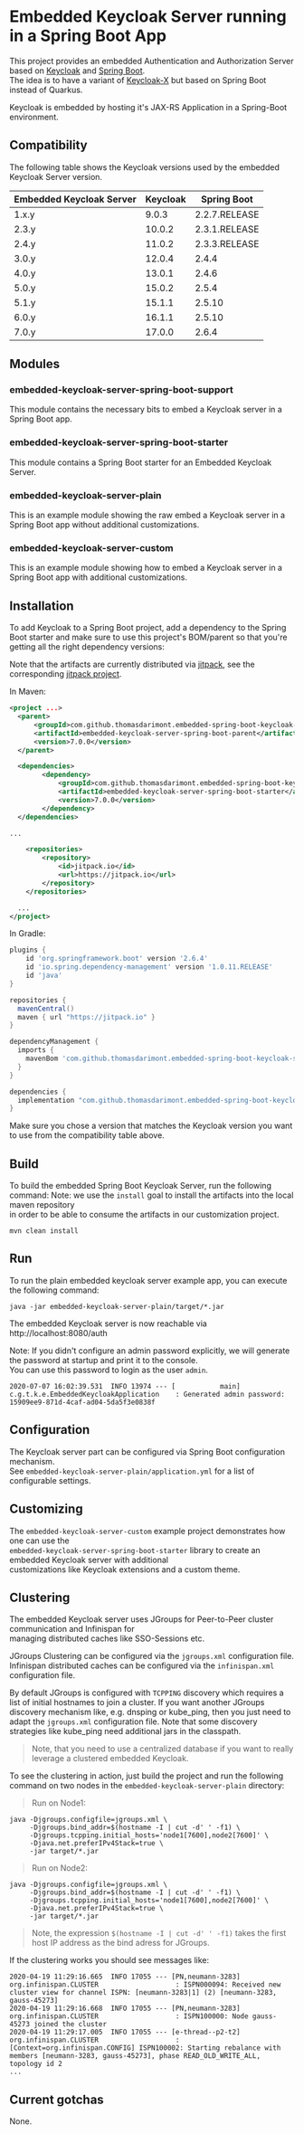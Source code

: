 Embedded Keycloak Server running in a Spring Boot App 
=====================================================

This project provides an embedded Authentication and Authorization Server 
based on [Keycloak](https://www.keycloak.org) and [Spring Boot](https://spring.io/projects/spring-boot).  
The idea is to have a variant of [Keycloak-X](https://www.keycloak.org/2019/10/keycloak-x) but based on 
Spring Boot instead of Quarkus.

Keycloak is embedded by hosting it's JAX-RS Application in a Spring-Boot environment.  

## Compatibility  

The following table shows the Keycloak versions used by the embedded Keycloak Server version.   

Embedded Keycloak Server | Keycloak | Spring Boot
---|---|---
1.x.y | 9.0.3 | 2.2.7.RELEASE
2.3.y | 10.0.2 | 2.3.1.RELEASE
2.4.y | 11.0.2 | 2.3.3.RELEASE
3.0.y | 12.0.4 | 2.4.4
4.0.y | 13.0.1 | 2.4.6
5.0.y | 15.0.2 | 2.5.4
5.1.y | 15.1.1 | 2.5.10
6.0.y | 16.1.1 | 2.5.10
7.0.y | 17.0.0 | 2.6.4

## Modules

### embedded-keycloak-server-spring-boot-support
This module contains the necessary bits to embed a Keycloak server
in a Spring Boot app.

### embedded-keycloak-server-spring-boot-starter
This module contains a Spring Boot starter for an Embedded Keycloak Server. 

### embedded-keycloak-server-plain
This is an example module showing the raw embed a Keycloak server
in a Spring Boot app without additional customizations.

### embedded-keycloak-server-custom
This is an example module showing how to embed a Keycloak server in a Spring Boot app with additional customizations.

## Installation

To add Keycloak to a Spring Boot project, add a dependency to the Spring Boot starter and make sure to use this project's BOM/parent so that you're getting all the right dependency versions:

Note that the artifacts are currently distributed via [jitpack](https://jitpack.io/), see the corresponding [jitpack project](https://jitpack.io/#thomasdarimont/embedded-spring-boot-keycloak-server).

In Maven:
``` xml
<project ...>
  <parent>
      <groupId>com.github.thomasdarimont.embedded-spring-boot-keycloak-server</groupId>
      <artifactId>embedded-keycloak-server-spring-boot-parent</artifactId>
      <version>7.0.0</version>
  </parent>

  <dependencies>
        <dependency>
            <groupId>com.github.thomasdarimont.embedded-spring-boot-keycloak-server</groupId>
            <artifactId>embedded-keycloak-server-spring-boot-starter</artifactId>
            <version>7.0.0</version>
        </dependency>
  </dependencies>

...

    <repositories>
        <repository>
            <id>jitpack.io</id>
            <url>https://jitpack.io</url>
        </repository>
    </repositories>

  ...
</project>
```

In Gradle:
``` groovy
plugins {
	id 'org.springframework.boot' version '2.6.4'
	id 'io.spring.dependency-management' version '1.0.11.RELEASE'
	id 'java'
}

repositories {
  mavenCentral()
  maven { url "https://jitpack.io" }
}

dependencyManagement {
  imports {
    mavenBom 'com.github.thomasdarimont.embedded-spring-boot-keycloak-server:embedded-keycloak-server-spring-boot-parent:7.0.0'
  }
}

dependencies {
  implementation "com.github.thomasdarimont.embedded-spring-boot-keycloak-server:embedded-keycloak-server-spring-boot-starter:7.0.0"
}
```

Make sure you chose a version that matches the Keycloak version you want to use from the compatibility table above.

## Build

To build the embedded Spring Boot Keycloak Server, run the following command:
Note: we use the `install` goal to install the artifacts into the local maven repository  
in order to be able to consume the artifacts in our customization project.   
```
mvn clean install
```

## Run
To run the plain embedded keycloak server example app, you can execute the following command:
```
java -jar embedded-keycloak-server-plain/target/*.jar
```

The embedded Keycloak server is now reachable via http://localhost:8080/auth

Note: If you didn't configure an admin password explicitly, we will generate the password at startup and print it to the console.  
You can use this password to login as the user `admin`.
```
2020-07-07 16:02:39.531  INFO 13974 --- [           main] c.g.t.k.e.EmbeddedKeycloakApplication    : Generated admin password: 15909ee9-871d-4caf-ad04-5da5f3e0838f		
```

## Configuration

The Keycloak server part can be configured via Spring Boot configuration mechanism.  
See `embedded-keycloak-server-plain/application.yml` for a list of configurable settings.

## Customizing

The `embedded-keycloak-server-custom` example project demonstrates how one can use the  
`embedded-keycloak-server-spring-boot-starter` library to create an embedded Keycloak server with additional   
customizations like Keycloak extensions and a custom theme.  

## Clustering
The embedded Keycloak server uses JGroups for Peer-to-Peer cluster communication and Infinispan for  
managing distributed caches like SSO-Sessions etc.  

JGroups Clustering can be configured via the `jgroups.xml` configuration file.  
Infinispan distributed caches can be configured via the `infinispan.xml` configuration file.  

By default JGroups is configured with `TCPPING` discovery which requires a list of initial hostnames 
to join a cluster. If you want another JGroups discovery mechanism like, e.g. dnsping or kube_ping, 
then you just need to adapt the `jgroups.xml` configuration file. Note that some discovery strategies like
kube_ping need additional jars in the classpath.

> Note, that you need to use a centralized database if you want to really leverage a clustered embedded Keycloak.

To see the clustering in action, just build the project and run the following command on two nodes in the `embedded-keycloak-server-plain` directory:

> Run on Node1:
```
java -Djgroups.configfile=jgroups.xml \
     -Djgroups.bind_addr=$(hostname -I | cut -d' ' -f1) \
     -Djgroups.tcpping.initial_hosts='node1[7600],node2[7600]' \
     -Djava.net.preferIPv4Stack=true \
     -jar target/*.jar
```

> Run on Node2:
```
java -Djgroups.configfile=jgroups.xml \
     -Djgroups.bind_addr=$(hostname -I | cut -d' ' -f1) \
     -Djgroups.tcpping.initial_hosts='node1[7600],node2[7600]' \
     -Djava.net.preferIPv4Stack=true \
     -jar target/*.jar
```

> Note, the expression `$(hostname -I | cut -d' ' -f1)` takes the first host IP address as the bind adress for JGroups.

If the clustering works you should see messages like:
```
2020-04-19 11:29:16.665  INFO 17055 --- [PN,neumann-3283] org.infinispan.CLUSTER                   : ISPN000094: Received new cluster view for channel ISPN: [neumann-3283|1] (2) [neumann-3283, gauss-45273]
2020-04-19 11:29:16.668  INFO 17055 --- [PN,neumann-3283] org.infinispan.CLUSTER                   : ISPN100000: Node gauss-45273 joined the cluster
2020-04-19 11:29:17.005  INFO 17055 --- [e-thread--p2-t2] org.infinispan.CLUSTER                   : [Context=org.infinispan.CONFIG] ISPN100002: Starting rebalance with members [neumann-3283, gauss-45273], phase READ_OLD_WRITE_ALL, topology id 2
...
```


## Current gotchas

None.